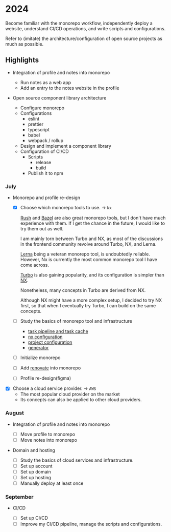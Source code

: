 # 2024

Become familiar with the monorepo workflow,
independently deploy a website,
understand CI/CD operations, and write scripts and configurations.

Refer to (imitate) the architecture/configuration of open source projects as much as possible.

## Highlights

- Integration of profile and notes into monorepo

  - Run notes as a web app
  - Add an entry to the notes website in the profile

- Open source component library architecture
  - Configure monorepo
  - Configurations
    - eslint
    - prettier
    - typescript
    - babel
    - webpack / rollup
  - Design and implement a component library
  - Configuration of CI/CD
    - Scripts
      - release
      - build
    - Publish it to npm

### July

- Monorepo and profile re-design

  - [x] Choose which monorepo tools to use. -> `Nx`

    [Rush](https://rushjs.io) and [Bazel](https://bazel.build) are also great monorepo tools,
    but I don't have much experience with them.
    If I get the chance in the future, I would like to try them out as well.

    I am mainly torn between Turbo and NX, as most of the discussions in the frontend community revolve around Turbo, NX, and Lerna.

    [Lerna](https://lerna.js.org) being a veteran monorepo tool, is undoubtedly reliable.
    However, Nx is currently the most common monorepo tool I have come across.

    [Turbo](https://turbo.build) is also gaining popularity,
    and its configuration is simpler than [NX](https://nx.dev).

    Nonetheless, many concepts in Turbo are derived from NX.

    Although NX might have a more complex setup,
    I decided to try NX first, so that when I eventually try Turbo,
    I can build on the same concepts.

  - [ ] Study the basics of monorepo tool and infrastructure

    - [task pipeline and task cache](../../monorepos/nx/task.md)
    - [nx configuration](../../monorepos/nx/nx-configuration.md)
    - [project configuration](../../monorepos/nx/project-configuration.md)
    - [generator](../../monorepos/nx/generator.md)

  - [ ] Initialize monorepo
  - [ ] Add [renovate](https://docs.renovatebot.com/) into monorepo
  - [ ] Profile re-design(figma)

- [x] Choose a cloud service provider. -> `AWS`
  - The most popular cloud provider on the market
  - Its concepts can also be applied to other cloud providers.

### August

- Integration of profile and notes into monorepo

  - [ ] Move profile to monorepo
  - [ ] Move notes into monorepo

- Domain and hosting

  - [ ] Study the basics of cloud services and infrastructure.
  - [ ] Set up account
  - [ ] Set up domain
  - [ ] Set up hosting
  - [ ] Manually deploy at least once

### September

- CI/CD

  - [ ] Set up CI/CD
  - [ ] Improve my CI/CD pipeline, manage the scripts and configurations.
